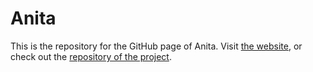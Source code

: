 # Anita

This is the repository for the GitHub page of Anita. Visit [the website](https://anita-app.com/), or check out the [repository of the project](https://github.com/anita-app/anita).
